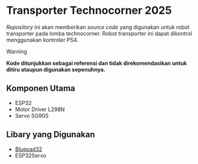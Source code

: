 # Transporter Technocorner 2025

*Repository* ini akan memberikan *source code* yang digunakan untuk robot transporter pada lomba technocorner. Robot transporter ini dapat dikontrol menggunakan kontroler PS4.

>[!warning]
**Kode ditunjukkan sebagai referensi dan tidak direkomendasikan untuk ditiru ataupun digunakan sepenuhnya.**

## Komponen Utama
- ESP32
- Motor Driver L298N
- Servo SG90S

## Libary yang Digunakan
- [Bluepad32](https://github.com/ricardoquesada/bluepad32)
- ESP32Servo